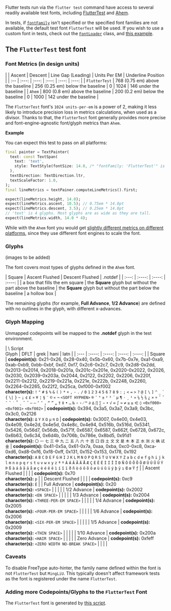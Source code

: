 Flutter tests run via the `flutter test` command have access to several readily
available test fonts, including [FlutterTest](#the-fluttertest-test-font) and
[Ahem](https://www.w3.org/Style/CSS/Test/Fonts/Ahem/).

In tests, if
[`fontFamily`](https://master-api.flutter.dev/flutter/painting/TextStyle/fontFamily.html)
isn't specified or the specified font families are not available, the default
test font `FlutterTest` will be used. If you wish to use a custom font in tests,
check out the
[`FontLoader`](https://master-api.flutter.dev/flutter/services/FontLoader-class.html)
class, and
[this example](https://github.com/flutter/flutter/blob/6ec444506375cfa94535a45c2320e01094c295e0/packages/flutter/test/material/icons_test.dart#L149-L172).

## The `FlutterTest` test font

### Font Metrics (in design units)

| | Ascent | Descent | Line Gap (Leading) | Units Per EM | Underline Position |
| :-- | :---: | :---: | :---: | :---: | :---: | | `FlutterTest` | 768 (0.75 em)
above the baseline | 256 (0.25 em) below the baseline | 0 | 1024 | 146 under the
baseline | | `Ahem` | 800 (0.8 em) above the baseline | 200 (0.2 em) below the
baseline | 0 | 1000 | 142 under the baseline |

The `FlutterTest` font's `1024 units-per-em` is a power of 2, making it less
likely to introduce precision loss in metrics calculations, when used as a
divisor. Thanks to that, the `FlutterTest` font generally provides more precise
and font-engine-agnostic font/glyph metrics than `Ahem`.

**Example**

You can expect this test to pass on all platforms:

```dart
final painter = TextPainter(
  text: const TextSpan(
    text: 'text',
    style: TextStyle(fontSize: 14.0, /* "fontFamily: 'FlutterTest'" is implied */),
  ),
  textDirection: TextDirection.ltr,
  textScaleFactor: 1.0,
);
final lineMetrics = textPainer.computeLineMetrics().first;

expect(lineMetrics.height, 14.0);
expect(lineMetrics.ascent, 10.5); // 0.75em * 14.0pt
expect(lineMetrics.descent, 3.5); // 0.25em * 14.0pt
// 'text' is 4 glyphs. Most glyphs are as wide as they are tall.
expect(lineMetrics.width, 14.0 * 4);
```

While with the `Ahem` font you would get
[slightly different metrics on different platforms](https://github.com/flutter/flutter/issues/62819),
since they use different font engines to scale the font.

### Glyphs

(images to be added)

The font covers most types of glyphs defined in the `Ahem` font.

| Square | Ascent Flushed | Descent Flushed | .notdef | | :---: | :----: |
:----: | :----: | | a box that fills the em square | the **Square** glyph but
without the part above the baseline | the **Square** glyph but without the part
below the baseline | a hollow box |

The remaining glyphs (for example, **Full Advance**, **1/2 Advance**) are
defined with no outlines in the glyph, with different x-advances.

### Glyph Mapping

Unmapped codepoints will be mapped to the **.notdef** glyph in the test
environment.

| \\ Script <br />Glyph | DFLT | grek | hani | latn | | :--- | :----: | :----: |
:----: | :----: | | Square | **codepoint(s):** 0x21-0x26, 0x28-0x40, 0x5b-0x60,
0x7b-0x7e, 0xa1-0xa9, 0xab-0xb9, 0xbb-0xbf, 0xd7, 0xf7, 0x2c6-0x2c7, 0x2c9,
0x2d8-0x2dd, 0x2013-0x2014, 0x2018-0x201a, 0x201c-0x201e, 0x2020-0x2022, 0x2026,
0x2030, 0x2039-0x203a, 0x2044, 0x2122, 0x2202, 0x2206, 0x220f, 0x2211-0x2212,
0x2219-0x221a, 0x221e, 0x222b, 0x2248, 0x2260, 0x2264-0x2265, 0x22f2, 0x25ca,
0xf000-0xf002<br />**character(s):** `!` `"` `#` `$` `%` `&` `(` `)` `*` `+` `,`
`-` `.` `/` `0` `1` `2` `3` `4` `5` `6` `7` `8` `9` `:` `;` `<` `=` `>` `?` `@`
`[` `\` `]` `^` `_` `` ` `` `{` `\|` `}` `~` `¡` `¢` `£` `¤` `¥` `¦` `§` `¨` `©`
`«` `¬` `<SOFT HYPHEN>` `®` `¯` `°` `±` `²` `³` `´` `µ` `¶` `·` `¸` `¹` `»` `¼`
`½` `¾` `¿` `×` `÷` `ˆ` `ˇ` `ˉ` `˘` `˙` `˚` `˛` `˜` `˝` `–` `—` `‘` `’` `‚` `“`
`”` `„` `†` `‡` `•` `…` `‰` `‹` `›` `⁄` `™` `∂` `∆` `∏` `∑` `−` `∙` `√` `∞` `∫`
`≈` `≠` `≤` `≥` `⋲` `◊` `<0xf000>` `<0xf001>` `<0xf002>` | **codepoint(s):**
0x394, 0x3a5, 0x3a7, 0x3a9, 0x3bc, 0x3c0, 0x2126<br />**character(s):** `Δ` `Υ`
`Χ` `Ω` `μ` `π` `Ω` | **codepoint(s):** 0x3007, 0x4e00, 0x4e03, 0x4e09, 0x4e2d,
0x4e5d, 0x4e8c, 0x4e94, 0x516b, 0x516d, 0x5341, 0x5426, 0x56d7, 0x56db, 0x571f,
0x6587, 0x6587, 0x662f, 0x6728, 0x672c, 0x6b63, 0x6c34, 0x6d4b, 0x706b, 0x786e,
0x8bd5, 0x91d1<br />**character(s):** `〇` `一` `七` `三` `中` `九` `二` `五` `八` `六`
`十` `否` `囗` `四` `土` `文` `文` `是` `木` `本` `正` `水` `测` `火` `确` `试` `金` |
**codepoint(s):** 0x41-0x5a, 0x61-0x7a, 0xaa, 0xba, 0xc0-0xc8, 0xca-0xd6,
0xd8-0xf6, 0xf8-0xff, 0x131, 0x152-0x153, 0x178, 0x192<br />**character(s):**
`A` `B` `C` `D` `E` `F` `G` `H` `I` `J` `K` `L` `M` `N` `O` `P` `Q` `R` `S` `T`
`U` `V` `W` `X` `Y` `Z` `a` `b` `c` `d` `e` `f` `g` `h` `i` `j` `k` `l` `m` `n`
`o` `p` `q` `r` `s` `t` `u` `v` `w` `x` `y` `z` `ª` `º` `À` `Á` `Â` `Ã` `Ä` `Å`
`Æ` `Ç` `È` `Ê` `Ë` `Ì` `Í` `Î` `Ï` `Ð` `Ñ` `Ò` `Ó` `Ô` `Õ` `Ö` `Ø` `Ù` `Ú` `Û`
`Ü` `Ý` `Þ` `ß` `à` `á` `â` `ã` `ä` `å` `æ` `ç` `è` `é` `ê` `ë` `ì` `í` `î` `ï`
`ð` `ñ` `ò` `ó` `ô` `õ` `ö` `ø` `ù` `ú` `û` `ü` `ý` `þ` `ÿ` `ı` `Œ` `œ` `Ÿ` `ƒ`
| | Ascent Flushed | | | | **codepoint(s):** 0x70<br />**character(s):** `p` | |
Descent Flushed | | | | **codepoint(s):** 0xc9<br />**character(s):** `É` | |
Full Advance | **codepoint(s):** 0x20<br />**character(s):** `<SPACE>` | | | | |
1/2 Advance | **codepoint(s):** 0x2002<br />**character(s):** `<EN SPACE>` | | |
| | 1/3 Advance | **codepoint(s):** 0x2004<br />**character(s):**
`<THREE-PER-EM SPACE>` | | | | | 1/4 Advance | **codepoint(s):**
0x2005<br />**character(s):** `<FOUR-PER-EM SPACE>` | | | | | 1/6 Advance |
**codepoint(s):** 0x2006<br />**character(s):** `<SIX-PER-EM SPACE>` | | | | |
1/5 Advance | **codepoint(s):** 0x2009<br />**character(s):** `<THIN SPACE>` | |
| | | 1/10 Advance | **codepoint(s):** 0x200a<br />**character(s):**
`<HAIR SPACE>` | | | | | Zero Advance | **codepoint(s):**
0xfeff<br />**character(s):** `<ZERO WIDTH NO-BREAK SPACE>` | | | |

### Caveats

To disable FreeType auto-hinter, the family name defined within the font is not
`FlutterTest` but `MingLiU`. This typically doesn't affect framework tests as
the font is registered under the name `FlutterTest`.

### Adding more Codepoints/Glyphs to the `FlutterTest` Font

The `FlutterTest` font is generated by
[this script](https://github.com/flutter/engine/blob/170cbea/tools/gen_test_font.py).
